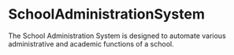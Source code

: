 # SchoolAdministrationSystem
The School Administration System is designed to automate various administrative and academic functions of a school. 

